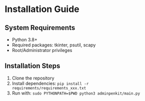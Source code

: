 # Installation Guide
## System Requirements
- Python 3.8+
- Required packages: tkinter, psutil, scapy
- Root/Administrator privileges

## Installation Steps
1. Clone the repository
2. Install dependencies: `pip install -r requirements/requirements_xxx.txt`
3. Run with: `sudo PYTHONPATH=$PWD python3 adminpenkit/main.py`
